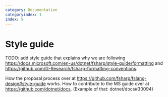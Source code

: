 ```yaml
---
category: Documentation
categoryindex: 1
index: 9
---
```

# Style guide
TODO: add style guide that explains why we are following https://docs.microsoft.com/en-us/dotnet/fsharp/style-guide/formatting and https://github.com/G-Research/fsharp-formatting-conventions.

How the proposal process over at https://github.com/fsharp/fslang-design#style-guide works.
How to contribute to the MS guide over at https://github.com/dotnet/docs.
(Example of that: dotnet/docs#30094)

